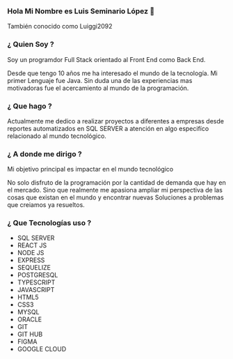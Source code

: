 ### Hola Mi Nombre es Luis Seminario López 👋
También conocido como Luiggi2092

### ¿ Quien Soy ?
Soy un programdor Full Stack orientado al Front End como Back End.

Desde que tengo 10 años me ha interesado el mundo de la tecnología. Mi primer Lenguaje fue Java. Sin duda una de las 
experiencias mas motivadoras fue el acercamiento al mundo de la programación.

### ¿ Que hago ?
Actualmente me dedico a realizar proyectos a diferentes a empresas desde reportes automatizados en SQL SERVER a atención en algo especifíco relacionado al mundo tecnológico.

### ¿ A donde me dirigo ?
Mi objetivo principal es impactar en el mundo tecnológico

No solo disfruto de la programación por la cantidad de demanda que hay en el mercado. Sino que realmente me apasiona ampliar mi perspectiva de las cosas que existan en el mundo
y encontrar nuevas Soluciones a problemas que creiamos ya resueltos.

### ¿ Que Tecnologías uso ? 

- SQL SERVER
- REACT JS
- NODE JS
- EXPRESS
- SEQUELIZE
- POSTGRESQL
- TYPESCRIPT
- JAVASCRIPT
- HTML5
- CSS3
- MYSQL
- ORACLE
- GIT
- GIT HUB
- FIGMA
- GOOGLE CLOUD
 
